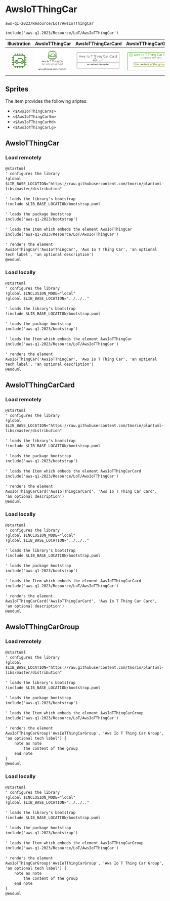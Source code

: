 # AwsIoTThingCar


```text
aws-q1-2023/Resource/LoT/AwsIoTThingCar
```

```text
include('aws-q1-2023/Resource/LoT/AwsIoTThingCar')
```



| Illustration | AwsIoTThingCar | AwsIoTThingCarCard | AwsIoTThingCarGroup |
| :---: | :---: | :---: | :---: |
| ![illustration for Illustration](../../../aws-q1-2023/Resource/LoT/AwsIoTThingCar.png) | ![illustration for AwsIoTThingCar](../../../aws-q1-2023/Resource/LoT/AwsIoTThingCar.Local.png) | ![illustration for AwsIoTThingCarCard](../../../aws-q1-2023/Resource/LoT/AwsIoTThingCarCard.Local.png) | ![illustration for AwsIoTThingCarGroup](../../../aws-q1-2023/Resource/LoT/AwsIoTThingCarGroup.Local.png) |



## Sprites
The item provides the following sriptes:

- `<$AwsIoTThingCarXs>`
- `<$AwsIoTThingCarSm>`
- `<$AwsIoTThingCarMd>`
- `<$AwsIoTThingCarLg>`





## AwsIoTThingCar

### Load remotely
```plantuml
@startuml
' configures the library
!global $LIB_BASE_LOCATION="https://raw.githubusercontent.com/tmorin/plantuml-libs/master/distribution"

' loads the library's bootstrap
!include $LIB_BASE_LOCATION/bootstrap.puml

' loads the package bootstrap
include('aws-q1-2023/bootstrap')

' loads the Item which embeds the element AwsIoTThingCar
include('aws-q1-2023/Resource/LoT/AwsIoTThingCar')

' renders the element
AwsIoTThingCar('AwsIoTThingCar', 'Aws Io T Thing Car', 'an optional tech label', 'an optional description')
@enduml
```

### Load locally
```plantuml
@startuml
' configures the library
!global $INCLUSION_MODE="local"
!global $LIB_BASE_LOCATION="../../.."

' loads the library's bootstrap
!include $LIB_BASE_LOCATION/bootstrap.puml

' loads the package bootstrap
include('aws-q1-2023/bootstrap')

' loads the Item which embeds the element AwsIoTThingCar
include('aws-q1-2023/Resource/LoT/AwsIoTThingCar')

' renders the element
AwsIoTThingCar('AwsIoTThingCar', 'Aws Io T Thing Car', 'an optional tech label', 'an optional description')
@enduml
```

## AwsIoTThingCarCard

### Load remotely
```plantuml
@startuml
' configures the library
!global $LIB_BASE_LOCATION="https://raw.githubusercontent.com/tmorin/plantuml-libs/master/distribution"

' loads the library's bootstrap
!include $LIB_BASE_LOCATION/bootstrap.puml

' loads the package bootstrap
include('aws-q1-2023/bootstrap')

' loads the Item which embeds the element AwsIoTThingCarCard
include('aws-q1-2023/Resource/LoT/AwsIoTThingCar')

' renders the element
AwsIoTThingCarCard('AwsIoTThingCarCard', 'Aws Io T Thing Car Card', 'an optional description')
@enduml
```

### Load locally
```plantuml
@startuml
' configures the library
!global $INCLUSION_MODE="local"
!global $LIB_BASE_LOCATION="../../.."

' loads the library's bootstrap
!include $LIB_BASE_LOCATION/bootstrap.puml

' loads the package bootstrap
include('aws-q1-2023/bootstrap')

' loads the Item which embeds the element AwsIoTThingCarCard
include('aws-q1-2023/Resource/LoT/AwsIoTThingCar')

' renders the element
AwsIoTThingCarCard('AwsIoTThingCarCard', 'Aws Io T Thing Car Card', 'an optional description')
@enduml
```

## AwsIoTThingCarGroup

### Load remotely
```plantuml
@startuml
' configures the library
!global $LIB_BASE_LOCATION="https://raw.githubusercontent.com/tmorin/plantuml-libs/master/distribution"

' loads the library's bootstrap
!include $LIB_BASE_LOCATION/bootstrap.puml

' loads the package bootstrap
include('aws-q1-2023/bootstrap')

' loads the Item which embeds the element AwsIoTThingCarGroup
include('aws-q1-2023/Resource/LoT/AwsIoTThingCar')

' renders the element
AwsIoTThingCarGroup('AwsIoTThingCarGroup', 'Aws Io T Thing Car Group', 'an optional tech label') {
    note as note
        the content of the group
    end note
}
@enduml
```

### Load locally
```plantuml
@startuml
' configures the library
!global $INCLUSION_MODE="local"
!global $LIB_BASE_LOCATION="../../.."

' loads the library's bootstrap
!include $LIB_BASE_LOCATION/bootstrap.puml

' loads the package bootstrap
include('aws-q1-2023/bootstrap')

' loads the Item which embeds the element AwsIoTThingCarGroup
include('aws-q1-2023/Resource/LoT/AwsIoTThingCar')

' renders the element
AwsIoTThingCarGroup('AwsIoTThingCarGroup', 'Aws Io T Thing Car Group', 'an optional tech label') {
    note as note
        the content of the group
    end note
}
@enduml
```


